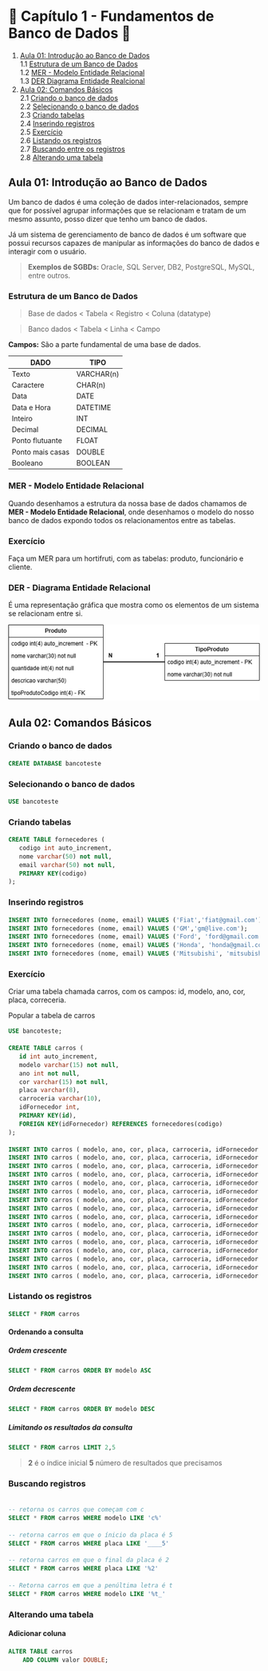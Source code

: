 # 🐬 Capítulo 1 - Fundamentos de Banco de Dados 🐬 

1. [Aula 01: Introdução ao Banco de Dados](#aula-01-introdução-ao-banco-de-dados)  
   1.1 [Estrutura de um Banco de Dados](#estrutura-de-um-banco-de-dados)  
   1.2 [MER - Modelo Entidade Relacional](#mer---modelo-entidade-relacional)  
   1.3 [DER Diagrama Entidade Realcional](#der---diagrama-entidade-relacional)  
2. [Aula 02: Comandos Básicos](#aula-02-comandos-básicos )  
   2.1 [Criando o banco de dados](#criando-o-banco-de-dados)  
   2.2 [Selecionando o banco de dados](#selecionando-o-banco-de-dados)  
   2.3 [Criando tabelas](#criando-tabelas)  
   2.4 [Inserindo registros](#inserindo-registros)  
   2.5 [Exercício](#exercício-1)  
   2.6 [Listando os registros](#listando-os-registros)  
   2.7 [Buscando entre os registros](#buscando-registros)  
   2.8 [Alterando uma tabela](#alterando-uma-tabela)  
   
## Aula 01: Introdução ao Banco de Dados

Um banco de dados é uma coleção de dados inter-relacionados, sempre que for possível agrupar informações que se relacionam e tratam de um mesmo assunto, posso dizer que tenho um banco de dados.

Já um sistema de gerenciamento de banco de dados é um software que possui recursos capazes de manipular as informações do banco de dados e interagir com o usuário.


>**Exemplos de SGBDs:** Oracle, SQL Server, DB2, PostgreSQL, MySQL, entre outros.

### Estrutura de um Banco de Dados

>Base de dados < Tabela < Registro < Coluna (datatype)

>Banco dados < Tabela < Linha < Campo

**Campos:** São a parte fundamental de uma base de dados.

|DADO  |TIPO   |
| ------------ | ------------ |
|Texto   |VARCHAR(n)   |
|Caractere   |CHAR(n)|
|Data |DATE   |
|Data e Hora|DATETIME |
|Inteiro|INT |
|Decimal|DECIMAL   |
|Ponto flutuante|FLOAT   |
|Ponto mais casas|DOUBLE   |
|Booleano| BOOLEAN|

### MER - Modelo Entidade Relacional
Quando desenhamos a estrutura da nossa base de dados chamamos de **MER - Modelo Entidade Relacional**, onde desenhamos o modelo do nosso banco de dados expondo todos os relacionamentos entre as tabelas.

### Exercício

Faça um MER para um hortifruti, com as tabelas: produto, funcionário e cliente.

### DER - Diagrama Entidade Relacional
É uma representação gráfica que mostra como os elementos de um sistema se relacionam entre si.

![Exemplo DER](ExemploDER.png)

## Aula 02: Comandos Básicos

### Criando o banco de dados

```sql
CREATE DATABASE bancoteste
```

### Selecionando o banco de dados
```sql
USE bancoteste
```

### Criando tabelas
```sql
CREATE TABLE fornecedores (
   codigo int auto_increment,
   nome varchar(50) not null,
   email varchar(50) not null,
   PRIMARY KEY(codigo)
);
```

### Inserindo registros
```sql
INSERT INTO fornecedores (nome, email) VALUES ('Fiat','fiat@gmail.com');
INSERT INTO fornecedores (nome, email) VALUES ('GM','gm@live.com');
INSERT INTO fornecedores (nome, email) VALUES ('Ford', 'ford@gmail.com');
INSERT INTO fornecedores (nome, email) VALUES ('Honda', 'honda@gmail.com');
INSERT INTO fornecedores (nome, email) VALUES ('Mitsubishi', 'mitsubishi@gmail.com');
```

### Exercício
Criar uma tabela chamada carros, com os campos: id, modelo, ano, cor, placa, correceria.

Popular a tabela de carros

```sql
USE bancoteste;

CREATE TABLE carros (
   id int auto_increment,
   modelo varchar(15) not null,
   ano int not null,
   cor varchar(15) not null,
   placa varchar(8),
   carroceria varchar(10),
   idFornecedor int,
   PRIMARY KEY(id),
   FOREIGN KEY(idFornecedor) REFERENCES fornecedores(codigo)
);

INSERT INTO carros ( modelo, ano, cor, placa, carroceria, idFornecedor ) VALUES ('Mobi', 2025, 'Preto','', 'Hatch', 1);
INSERT INTO carros ( modelo, ano, cor, placa, carroceria, idFornecedor ) VALUES ('Punto', 2012, 'Cinza', '', 'Hatch', 1);
INSERT INTO carros ( modelo, ano, cor, placa, carroceria, idFornecedor ) VALUES ('Strada', 2006, 'Preto', '', 'Utilitário', 1);
INSERT INTO carros ( modelo, ano, cor, placa, carroceria, idFornecedor ) VALUES ('Onix',2023, 'Branco', '', 'Hatch', 2 );
INSERT INTO carros ( modelo, ano, cor, placa, carroceria, idFornecedor ) VALUES ('Cruze', 2022, 'Azul', '', 'Sedan', 2);
INSERT INTO carros ( modelo, ano, cor, placa, carroceria, idFornecedor ) VALUES ('Camaro', 2018, 'Amarelo', '', 'Sedan', 2);
INSERT INTO carros ( modelo, ano, cor, placa, carroceria, idFornecedor ) VALUES ('Fiesta', 2007, 'Azul', '', 'Sedan', 3);
INSERT INTO carros ( modelo, ano, cor, placa, carroceria, idFornecedor ) VALUES ('Mustang', 2024, 'Amarelo', '','Sedan', 3);
INSERT INTO carros ( modelo, ano, cor, placa, carroceria, idFornecedor ) VALUES ('Ka', 2007, 'Branco', '','Sedan', 3);
INSERT INTO carros ( modelo, ano, cor, placa, carroceria, idFornecedor ) VALUES ('City', 2022, 'Cinza', '','Sedan', 4);
INSERT INTO carros ( modelo, ano, cor, placa, carroceria, idFornecedor ) VALUES ('Civic', 2019, 'Preto', '', 'Sedan', 4);
INSERT INTO carros ( modelo, ano, cor, placa, carroceria, idFornecedor ) VALUES ('HR-V', 2019, 'Preto', '', 'SUV', 4);
INSERT INTO carros ( modelo, ano, cor, placa, carroceria, idFornecedor ) VALUES ('Lancer', 2006, 'Azul', '', 'Sedan', 5);
INSERT INTO carros ( modelo, ano, cor, placa, carroceria, idFornecedor ) VALUES ('Eclipse', 1995, 'Preto', '', 'Hatch', 5);
INSERT INTO carros ( modelo, ano, cor, placa, carroceria, idFornecedor ) VALUES ('Lancer', 2006, 'Azul', '', 'Sedan', 5);
INSERT INTO carros ( modelo, ano, cor, placa, carroceria, idFornecedor ) VALUES ('3000GT', 1993, 'Vermelho', '', 'Hatch', 5);
```

### Listando os registros

```sql
SELECT * FROM carros
```
#### Ordenando a consulta

##### Ordem crescente
```sql
SELECT * FROM carros ORDER BY modelo ASC
```

##### Ordem decrescente
```sql
SELECT * FROM carros ORDER BY modelo DESC
```

##### Limitando os resultados da consulta
```sql
SELECT * FROM carros LIMIT 2,5 
```
>**2** é o índice inicial
>**5** número de resultados que precisamos

### Buscando registros
```sql

-- retorna os carros que começam com c
SELECT * FROM carros WHERE modelo LIKE 'c%'

-- retorna carros em que o ínicio da placa é 5
SELECT * FROM carros WHERE placa LIKE '____5' 

-- retorna carros em que o final da placa é 2
SELECT * FROM carros WHERE placa LIKE '%2' 

-- Retorna carros em que a penúltima letra é t
SELECT * FROM carros WHERE modelo LIKE '%t_' 
```

### Alterando uma tabela

#### Adicionar coluna
```sql
ALTER TABLE carros 
	ADD COLUMN valor DOUBLE;
```





